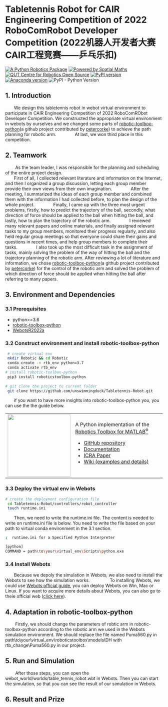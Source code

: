 # Tabletennis Robot for CAIR Engineering Competition of  2022 RoboComRobot Developer Competition (2022机器人开发者大赛CAIR工程竞赛——乒乓乐扣) 
[![A Python Robotics Package](https://raw.githubusercontent.com/petercorke/robotics-toolbox-python/master/.github/svg/py_collection.min.svg)](https://github.com/petercorke/robotics-toolbox-python)        [![Powered by Spatial Maths](https://raw.githubusercontent.com/petercorke/spatialmath-python/master/.github/svg/sm_powered.min.svg)](https://github.com/petercorke/spatialmath-python)   [![QUT Centre for Robotics Open Source](https://github.com/qcr/qcr.github.io/raw/master/misc/badge.svg)](https://qcr.github.io)   [![PyPI version](https://badge.fury.io/py/roboticstoolbox-python.svg)](https://badge.fury.io/py/roboticstoolbox-python)  [![Anaconda version](https://anaconda.org/conda-forge/roboticstoolbox-python/badges/version.svg)](https://anaconda.org/conda-forge/-python)  ![PyPI - Python Version](https://img.shields.io/pypi/pyversions/roboticstoolbox-python.svg)


## 1. Introduction

&emsp;&emsp;We design this tabletennis robot in webot virtual environment to participate in CAIR Engineering Competition of 2022 RoboComRObot Developer Competition. We constructed the appropriate virtual environment in webots by ourselves and we changed some parts of [robotic-toolbox-python](https://github.com/petercorke/robotics-toolbox-python)(a github project contributed by [petercorke](https://github.com/petercorke)) to achieve the path planning for robotic arm.&emsp;&emsp; 
&emsp;&emsp;At last, we won third place in this competition.

  

## 2. Teamwork
 &emsp;&emsp; As the team leader, I was responsible for the planning and scheduling of the entire project design.&emsp;&emsp;   
 &emsp;&emsp;First of all, I collected relevant literature and information on the Internet, and then I organized a group discussion, letting each group member provide their own views from their own imagination.&emsp;&emsp; 
 &emsp;&emsp;After the meeting, I summarized the ideas of each group member and combined them with the information I had collected before, to plan the design of the whole project.&emsp;&emsp; 
 &emsp;&emsp;Finally, I came up with the three most urgent problems, firstly, how to predict the trajectory of the ball, secondly, what direction of force should be applied to the ball when hitting the ball, and lastly, how to plan the trajectory of the robotic arm.&emsp;&emsp; 
 &emsp;&emsp;I reviewed many relevant papers and online materials, and finally assigned relevant tasks to my group members, monitored their progress regularly, and also held regular group meetings so that everyone could share their gains and questions in recent times, and help group members to complete their tasks.&emsp;&emsp; 
 &emsp;&emsp;I also took up the most difficult task in the assignment of tasks, mainly solving the problem of the way of hitting the ball and the trajectory planning of the robotic arm. After reviewing a lot of literature and information, we chose [robotic-toolbox-python](https://github.com/petercorke/robotics-toolbox-python)(a github project contributed by [petercorke](https://github.com/petercorke)) for the control of the robotic arm and solved the problem of which direction of force should be applied when hitting the ball after referring to many papers.  
  
## 3. Environment and Dependencies

 ### 3.1 Prerequisites
 * python>=3.6
 * [robotic-toolbox-python](https://github.com/petercorke/robotics-toolbox-python)
* [WebotsR2022a](https://github.com/cyberbotics/webots/releases/download/R2022a/webots-R2022a_setup.exe )

### 3.2 Construct environment and install robotic-toolbox-python

```bash
 # create virtual env
 mkdir Robotic && cd Robotic
 conda create -n rtb_env python=3.7
 conda activate rtb_env
# install robotic-toolbox-python
 pip3 install roboticstoolbox-python
	 
# git clone the project to current folder
 git clone https://github.com/unswimmingduck/Tabletennis-Robot.git
```
&emsp;&emsp;if you want to have more insights into robotic-toolbox-python you, you can use the the guide below.
<table style="border:0px">
<tr style="border:0px">
<td style="border:0px">
<img src="https://github.com/petercorke/robotics-toolbox-python/raw/master/docs/figs/RobToolBox_RoundLogoB.png" width="200"></td>
<td style="border:0px">
A Python implementation of the <a href="https://github.com/petercorke/robotics-toolbox-matlab">Robotics Toolbox for MATLAB<sup>&reg;</sup></a>
<ul>
<li><a href="https://github.com/petercorke/robotics-toolbox-python">GitHub repository </a></li>
<li><a href="https://petercorke.github.io/robotics-toolbox-python">Documentation</a></li>
<li><a href="#6">ICRA Paper</a></li>
<li><a href="https://github.com/petercorke/robotics-toolbox-python/wiki">Wiki (examples and details)</a></li>
</ul>
</td>
</tr>
</table>

### 3.3 Deploy the virtual env in Webots
```bash
# create the deployment configuration file
 cd Tabletennis-Robot/controllers/robot_controller
 touch runtime.ini
```
&emsp;&emsp;Then, we need to write the runtime.ini file. The content is needed to write on runtime.ini file is below. You need to write the file based on your path to virtual conda environment in the 3.1 section.
  ```bash
 ;  runtime.ini for a Specified Python Interpreter

[python]
COMMAND = path\to\your\virtual_env\Scripts\python.exe
```
### 3.4 Install Webots
&emsp;&emsp;Because we depoly the simulation in Webots, we also need to install the Webots to see how the simulation works.&emsp;&emsp;
&emsp;&emsp; To installing Webots, we could use [Webots official guide](https://www.cyberbotics.com/#download), you can deploy Webots on Win, Mac or Linux. If you want to acquire more details about Webots, you can also go to theie official web ([click here](https://www.cyberbotics.com/#webots)).&emsp;&emsp;
## 4. Adaptation in robotic-toolbox-python
&emsp;&emsp; Firstly, we should change the parameters of robtic arm in robotic-toolbox-python according to the robotic arm we used in the Webots simulation environment. We should replace the file named Puma560.py in path\to\your\virtual_env\roboticstoolbox\models\DH with rtb_change\Puma560.py in our project. 

## 5. Run and Simulation
&emsp;&emsp; After those steps, you can open the webot_world/worlds/table_tennis_robot.wbt in Webots. Then you can start the simulation, so that you can see the result of our simulation in Webots.

## 6. Result and Prize  
